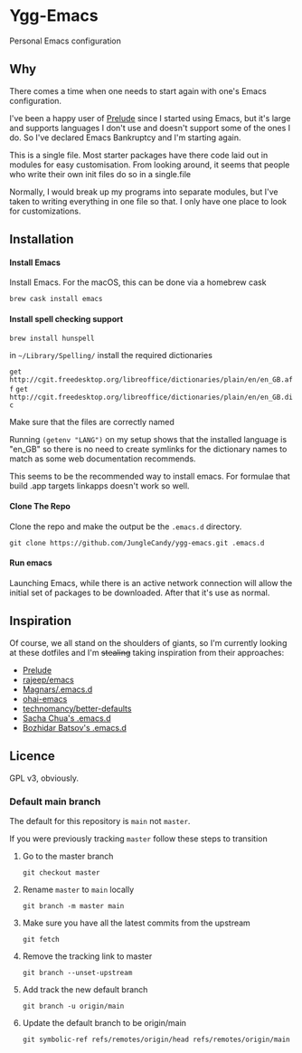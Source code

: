 # Ygg-Emacs

Personal Emacs configuration

## Why

There comes a time when one needs to start again with one's Emacs configuration.

I've been a happy user of [Prelude](https://github.com/bbatsov/prelude) since I
started using Emacs, but it's large and supports languages I don't use and
doesn't support some of the ones I do. So I've declared Emacs Bankruptcy and
I'm starting again.

This is a single file. Most starter packages have there code laid out in modules for easy
customisation. From looking around, it seems that people who write their own init files do so in a
single.file

Normally, I would break up my programs into separate modules, but I've taken to writing everything
in one file so that. I only have one place to look for customizations.

## Installation

#### Install Emacs

Install Emacs. For the macOS, this can be done via a homebrew cask

    brew cask install emacs
    
#### Install spell checking support

    brew install hunspell
    
in `~/Library/Spelling/` install the required dictionaries

`get http://cgit.freedesktop.org/libreoffice/dictionaries/plain/en/en_GB.aff`
`get http://cgit.freedesktop.org/libreoffice/dictionaries/plain/en/en_GB.dic`

Make sure that the files are correctly named

Running `(getenv "LANG")` on my setup shows that the installed language is "en_GB" so there is no need to create symlinks for the dictionary names to match as some web documentation recommends.

This seems to be the recommended way to install emacs. For formulae that build .app targets linkapps
doesn't work so well.

#### Clone The Repo

Clone the repo and make the output be the `.emacs.d` directory.

    git clone https://github.com/JungleCandy/ygg-emacs.git .emacs.d

#### Run emacs

Launching Emacs, while there is an active network connection will allow the initial set of packages
to be downloaded. After that it's use as normal.

## Inspiration

Of course, we all stand on the shoulders of giants, so I'm currently looking at these dotfiles and
I'm ~~stealing~~ taking inspiration from their approaches:

- [Prelude](https://github.com/bbatsov/prelude)
- [rajeep/emacs](https://github.com/rejeep/emacs)
- [Magnars/.emacs.d](https://github.com/magnars/.emacs.d)
- [ohai-emacs](https://github.com/bodil/ohai-emacs)
- [technomancy/better-defaults](https://github.com/technomancy/better-defaults)
- [Sacha Chua's .emacs.d](http://pages.sachachua.com/.emacs.d/Sacha.html)
- [Bozhidar Batsov's .emacs.d](https://github.com/bbatsov/emacs.d)

## Licence

GPL v3, obviously.

### Default main branch

The default for this repository is `main` not `master`.

If you were previously tracking `master` follow these steps to transition

1. Go to the master branch

    `git checkout master`
    
2. Rename `master` to `main` locally

    `git branch -m master main`
    
3. Make sure you have all the latest commits from the upstream

    `git fetch`
    
4. Remove the tracking link to master

    `git branch --unset-upstream`
    
5. Add track the new default branch

    `git branch -u origin/main`
    
6. Update the default branch to be origin/main

    `git symbolic-ref refs/remotes/origin/head refs/remotes/origin/main`